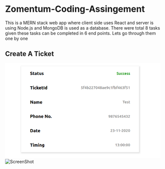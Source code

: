 # Zomentum-Coding-Assingement
This is a MERN stack web app where client side uses React and server is using Node.js and MongoDB is used as a database.
There were total 8 tasks given these tasks can be completed in 6 end points. Lets go through them one by one 
## Create A Ticket

![ScreenShot](https://github.com/Arpitpundir/Zomentum-Coding-Assingement/blob/master/Test-Screenshots/CreateTicket/appRes.png)
![ScreenShot](https://raw.github.com/Arpitpundir/Zomentum-Coding-Assingement/origin/Test-Screenshots/CreateTicket/appRes.png)

